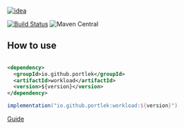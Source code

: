 [![idea](https://www.elegantobjects.org/intellij-idea.svg)](https://www.jetbrains.com/idea/)

[![Build Status](https://travis-ci.com/portlek/workload.svg?branch=master)](https://travis-ci.com/portlek/workload)
![Maven Central](https://img.shields.io/maven-central/v/io.github.portlek/workload?label=version)
## How to use
```xml

<dependency>
  <groupId>io.github.portlek</groupId>
  <artifactId>workload</artifactId>
  <version>${version}</version>
</dependency>
```
```groovy
implementation("io.github.portlek:workload:${version}")
```
[Guide](https://www.spigotmc.org/threads/409003/)
